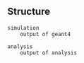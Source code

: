 
Structure
---------

    simulation
        output of geant4

    analysis
        output of analysis
